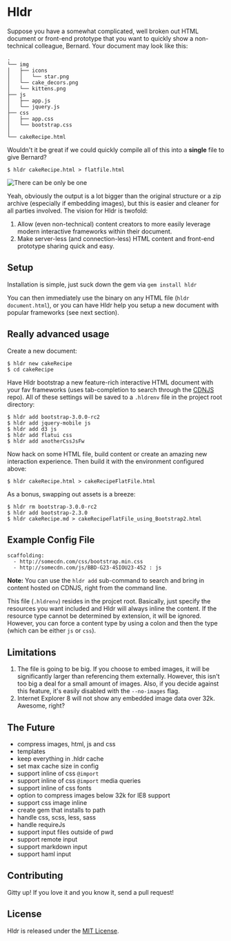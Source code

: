 # Hldr
Suppose you have a somewhat complicated, well broken out HTML document or front-end prototype that you want to quickly show a non-technical colleague, Bernard. Your document may look like this:

    .
    └── img
    │   ├── icons
    │   │   └── star.png
    │   └── cake_decors.png
    │   └── kittens.png
    ├── js
    │   ├── app.js
    │   └── jquery.js
    ├── css
    │   ├── app.css
    │   └── bootstrap.css
    │
    └── cakeRecipe.html

Wouldn't it be great if we could quickly compile all of this into a **single** file to give Bernard?

    $ hldr cakeRecipe.html > flatfile.html

![There can be only be one](http://i.imgflip.com/4cgiz.jpg)

Yeah, obviously the output is a lot bigger than the original structure or a zip archive (especially if embedding images), but this is easier and cleaner for all parties involved. The vision for Hldr is twofold:

1. Allow (even non-technical) content creators to more easily leverage modern interactive frameworks within their document.
1. Make server-less (and connection-less) HTML content and front-end prototype sharing quick and easy.

## Setup

Installation is simple, just suck down the gem via `gem install hldr`

You can then immediately use the binary on any HTML file (`hldr document.html`), or you can have Hldr help you setup a new document with popular frameworks (see next section).

## Really advanced usage

Create a new document:

    $ hldr new cakeRecipe
    $ cd cakeRecipe

Have Hldr bootstrap a new feature-rich interactive HTML document with your fav frameworks (uses tab-completion to search through the [CDNJS](http://cdnjs.com/) repo). All of these settings will be saved to a `.hldrenv` file in the project root directory:

    $ hldr add bootstrap-3.0.0-rc2 
    $ hldr add jquery-mobile js
    $ hldr add d3 js
    $ hldr add flatui css
    $ hldr add anotherCssJsFw

Now hack on some HTML file, build content or create an amazing new interaction experience. Then build it with the environment configured above:

    $ hldr cakeRecipe.html > cakeRecipeFlatFile.html

As a bonus, swapping out assets is a breeze: 

    $ hldr rm bootstrap-3.0.0-rc2
    $ hldr add bootstrap-2.3.0
    $ hldr cakeRecipe.md > cakeRecipeFlatFile_using_Bootstrap2.html

## Example Config File

    scaffolding:
      - http://somecdn.com/css/bootstrap.min.css
      - http://somecdn.com/js/BBD-G23-4SIOU23-452 : js

**Note:** You can use the `hldr add` sub-command to search and bring in content hosted on CDNJS, right from the command line. 

This file (`.hldrenv`) resides in the projcet root. Basically, just specify the resources you want included and Hldr will always inline the content. If the resource type cannot be determined by extension, it will be ignored. However, you can force a content type by using a colon and then the type (which can be either `js` or `css`). 

## Limitations

1. The file is going to be big. If you choose to embed images, it will be significantly larger than referencing them externally. However, this isn't too big a deal for a small amount of images. Also, if you decide against this feature, it's easily disabled with the `--no-images` flag.
1. Internet Explorer 8 will not show any embedded image data over 32k. Awesome, right? 

## The Future
* compress images, html, js and css 
* templates
* keep everything in .hldr cache
* set max cache size in config
* support inline of css `@import`
* support inline of css `@import` media queries
* support inline of css fonts 
* option to compress images below 32k for IE8 support
* support css image inline
* create gem that installs to path
* handle css, scss, less, sass
* handle requireJs
* support input files outside of pwd
* support remote input
* support markdown input
* support haml input

## Contributing

Gitty up! If you love it and you know it, send a pull request!

## License

Hldr is released under the [MIT License](http://www.opensource.org/licenses/MIT).